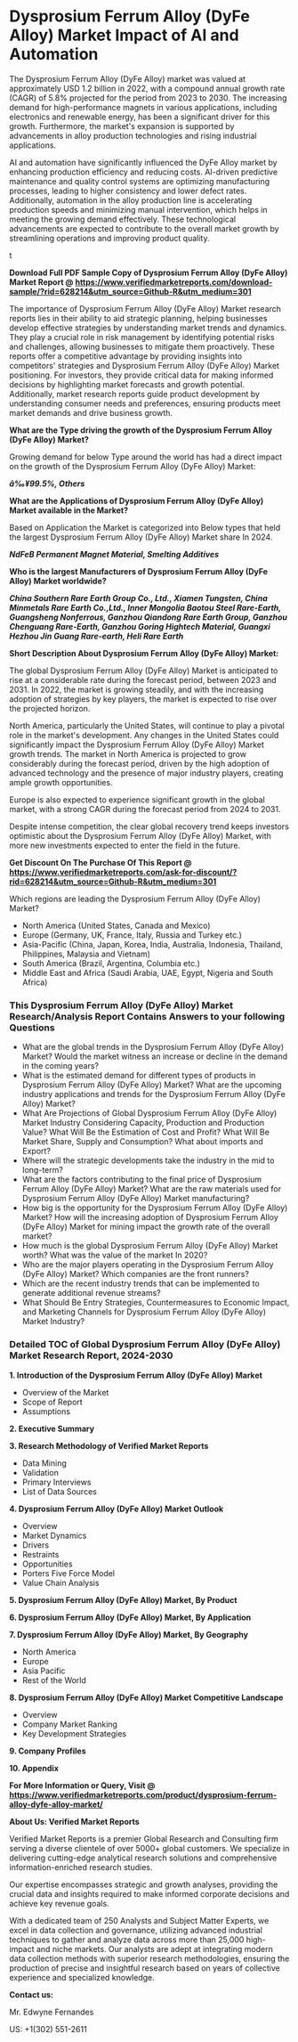 <meta name="title" content="Global  Dysprosium Ferrum Alloy (DyFe Alloy) Market Impact of AI and Automation"><meta name="description" content="  The Dysprosium Ferrum Alloy (DyFe Alloy) market was valued at approximately USD 1.2 billion in 2022, with a compound annual growth rate (CAGR) of 5.8% projected for "><meta name="title" content=" Dysprosium Ferrum Alloy (DyFe Alloy) Market Size, Share, Scope, Trends, Growth, Opportunities, Analysis, Forecast"> <h1>Dysprosium Ferrum Alloy (DyFe Alloy) Market Impact of AI and Automation</h1> <p>The Dysprosium Ferrum Alloy (DyFe Alloy) market was valued at approximately USD 1.2 billion in 2022, with a compound annual growth rate (CAGR) of 5.8% projected for the period from 2023 to 2030. The increasing demand for high-performance magnets in various applications, including electronics and renewable energy, has been a significant driver for this growth. Furthermore, the market's expansion is supported by advancements in alloy production technologies and rising industrial applications.</p> <p>AI and automation have significantly influenced the DyFe Alloy market by enhancing production efficiency and reducing costs. AI-driven predictive maintenance and quality control systems are optimizing manufacturing processes, leading to higher consistency and lower defect rates. Additionally, automation in the alloy production line is accelerating production speeds and minimizing manual intervention, which helps in meeting the growing demand effectively. These technological advancements are expected to contribute to the overall market growth by streamlining operations and improving product quality.</p> t</p><p id="" class=""><strong>Download Full PDF Sample Copy of Dysprosium Ferrum Alloy (DyFe Alloy) Market Report @ <a href="https://www.verifiedmarketreports.com/download-sample/?rid=628214&utm_source=Github-R&utm_medium=301" target="_blank">https://www.verifiedmarketreports.com/download-sample/?rid=628214&utm_source=Github-R&utm_medium=301</a></strong></p><p>The importance of&nbsp;Dysprosium Ferrum Alloy (DyFe Alloy) Market research reports lies in their ability to aid strategic planning, helping businesses develop effective strategies by understanding market trends and dynamics. They play a crucial role in risk management by identifying potential risks and challenges, allowing businesses to mitigate them proactively. These reports offer a competitive advantage by providing insights into competitors' strategies and Dysprosium Ferrum Alloy (DyFe Alloy) Market positioning. For investors, they provide critical data for making informed decisions by highlighting market forecasts and growth potential. Additionally, market research reports guide product development by understanding consumer needs and preferences, ensuring products meet market demands and drive business growth.</p><p><strong>What are the&nbsp;Type driving the growth of the Dysprosium Ferrum Alloy (DyFe Alloy) Market?</strong></p><p id="" class="">Growing demand for below Type around the world has had a direct impact on the growth of the Dysprosium Ferrum Alloy (DyFe Alloy) Market:</p><em><strong>â‰¥99.5%, Others</strong></em></p><strong>What are the&nbsp;Applications&nbsp;of Dysprosium Ferrum Alloy (DyFe Alloy) Market available in the Market?</strong></p><p id="" class="">Based on Application the Market is categorized into Below types that held the largest Dysprosium Ferrum Alloy (DyFe Alloy) Market share In 2024.</p><em><strong>NdFeB Permanent Magnet Material, Smelting Additives</strong></em></p><strong>Who is the largest Manufacturers of Dysprosium Ferrum Alloy (DyFe Alloy) Market worldwide?</strong></p><p><em><strong>China Southern Rare Earth Group Co., Ltd., Xiamen Tungsten, China Minmetals Rare Earth Co.,Ltd., Inner Mongolia Baotou Steel Rare-Earth, Guangsheng Nonferrous, Ganzhou Qiandong Rare Earth Group, Ganzhou Chenguang Rare-Earth, Ganzhou Goring Hightech Material, Guangxi Hezhou Jin Guang Rare-earth, Heli Rare Earth</strong></em></p><p id="" class=""><strong>Short Description About Dysprosium Ferrum Alloy (DyFe Alloy) Market:</strong></p><p>The global Dysprosium Ferrum Alloy (DyFe Alloy) Market is anticipated to rise at a considerable rate during the forecast period, between 2023 and 2031. In 2022, the market is growing steadily, and with the increasing adoption of strategies by key players, the market is expected to rise over the projected horizon.</p><p>North America, particularly the United States, will continue to play a pivotal role in the market's development. Any changes in the United States could significantly impact the Dysprosium Ferrum Alloy (DyFe Alloy) Market growth trends. The market in North America is projected to grow considerably during the forecast period, driven by the high adoption of advanced technology and the presence of major industry players, creating ample growth opportunities.</p><p>Europe is also expected to experience significant growth in the global market, with a strong CAGR during the forecast period from 2024 to 2031.</p><p>Despite intense competition, the clear global recovery trend keeps investors optimistic about the Dysprosium Ferrum Alloy (DyFe Alloy) Market, with more new investments expected to enter the field in the future.</p><p id="" class=""><strong>Get Discount On The Purchase Of This Report @ <a href="https://www.verifiedmarketreports.com/ask-for-discount/?rid=628214&utm_source=Github-R&utm_medium=301" target="_blank">https://www.verifiedmarketreports.com/ask-for-discount/?rid=628214&utm_source=Github-R&utm_medium=301</a></strong></p>Which regions are leading the Dysprosium Ferrum Alloy (DyFe Alloy) Market?</p><ul><li>North America (United States, Canada and Mexico)</li><li>Europe (Germany, UK, France, Italy, Russia and Turkey etc.)</li><li>Asia-Pacific (China, Japan, Korea, India, Australia, Indonesia, Thailand, Philippines, Malaysia and Vietnam)</li><li>South America (Brazil, Argentina, Columbia etc.)</li><li>Middle East and Africa (Saudi Arabia, UAE, Egypt, Nigeria and South Africa)</li></ul><h3 id="" class="">This Dysprosium Ferrum Alloy (DyFe Alloy) Market Research/Analysis Report Contains Answers to your following Questions</h3><ul><li>What are the global trends in the Dysprosium Ferrum Alloy (DyFe Alloy) Market? Would the market witness an increase or decline in the demand in the coming years?</li><li>What is the estimated demand for different types of products in Dysprosium Ferrum Alloy (DyFe Alloy) Market? What are the upcoming industry applications and trends for the Dysprosium Ferrum Alloy (DyFe Alloy) Market?</li><li>What Are Projections of Global Dysprosium Ferrum Alloy (DyFe Alloy) Market Industry Considering Capacity, Production and Production Value? What Will Be the Estimation of Cost and Profit? What Will Be Market Share, Supply and Consumption? What about imports and Export?</li><li>Where will the strategic developments take the industry in the mid to long-term?</li><li>What are the factors contributing to the final price of Dysprosium Ferrum Alloy (DyFe Alloy) Market? What are the raw materials used for Dysprosium Ferrum Alloy (DyFe Alloy) Market manufacturing?</li><li>How big is the opportunity for the Dysprosium Ferrum Alloy (DyFe Alloy) Market? How will the increasing adoption of Dysprosium Ferrum Alloy (DyFe Alloy) Market for mining impact the growth rate of the overall market?</li><li>How much is the global Dysprosium Ferrum Alloy (DyFe Alloy) Market worth? What was the value of the market In 2020?</li><li>Who are the major players operating in the Dysprosium Ferrum Alloy (DyFe Alloy) Market? Which companies are the front runners?</li><li>Which are the recent industry trends that can be implemented to generate additional revenue streams?</li><li>What Should Be Entry Strategies, Countermeasures to Economic Impact, and Marketing Channels for Dysprosium Ferrum Alloy (DyFe Alloy) Market Industry?</li></ul><h3 id="" class="">Detailed TOC of Global Dysprosium Ferrum Alloy (DyFe Alloy) Market Research Report, 2024-2030</h3><p id="" class=""><strong>1. Introduction of the Dysprosium Ferrum Alloy (DyFe Alloy) Market</strong></p><ul><li>Overview of the Market</li><li>Scope of Report</li><li>Assumptions</li></ul><p id="" class=""><strong>2. Executive Summary</strong></p><p id="" class=""><strong>3. Research Methodology of Verified Market Reports</strong></p><ul><li>Data Mining</li><li>Validation</li><li>Primary Interviews</li><li>List of Data Sources</li></ul><p id="" class=""><strong>4. Dysprosium Ferrum Alloy (DyFe Alloy) Market Outlook</strong></p><ul><li>Overview</li><li>Market Dynamics</li><li>Drivers</li><li>Restraints</li><li>Opportunities</li><li>Porters Five Force Model</li><li>Value Chain Analysis</li></ul><p id="" class=""><strong>5. Dysprosium Ferrum Alloy (DyFe Alloy) Market, By Product</strong></p><p id="" class=""><strong>6. Dysprosium Ferrum Alloy (DyFe Alloy) Market, By Application</strong></p><p id="" class=""><strong>7. Dysprosium Ferrum Alloy (DyFe Alloy) Market, By Geography</strong></p><ul><li>North America</li><li>Europe</li><li>Asia Pacific</li><li>Rest of the World</li></ul><p id="" class=""><strong>8. Dysprosium Ferrum Alloy (DyFe Alloy) Market Competitive Landscape</strong></p><ul><li>Overview</li><li>Company Market Ranking</li><li>Key Development Strategies</li></ul><p id="" class=""><strong>9. Company Profiles</strong></p><p id="" class=""><strong>10. Appendix</strong></p><p id="" class=""><strong>For More Information or Query, Visit @ <a href="https://www.verifiedmarketreports.com/product/dysprosium-ferrum-alloy-dyfe-alloy-market/" target="_blank">https://www.verifiedmarketreports.com/product/dysprosium-ferrum-alloy-dyfe-alloy-market/</a></strong></p><p id="" class=""><strong>About Us: Verified Market Reports</strong></p><p id="" class="">Verified Market Reports is a premier Global Research and Consulting firm serving a diverse clientele of over 5000+ global customers. We specialize in delivering cutting-edge analytical research solutions and comprehensive information-enriched research studies.</p><p id="" class="">Our expertise encompasses strategic and growth analyses, providing the crucial data and insights required to make informed corporate decisions and achieve key revenue goals.</p><p id="" class="">With a dedicated team of 250 Analysts and Subject Matter Experts, we excel in data collection and governance, utilizing advanced industrial techniques to gather and analyze data across more than 25,000 high-impact and niche markets. Our analysts are adept at integrating modern data collection methods with superior research methodologies, ensuring the production of precise and insightful research based on years of collective experience and specialized knowledge.</p><p id="" class=""><strong>Contact us:</strong></p><p id="" class="">Mr. Edwyne Fernandes</p><p id="" class="">US: +1(302) 551-2611</p>